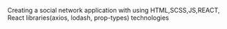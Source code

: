 Creating a social network application with using HTML,SCSS,JS,REACT, React libraries(axios, lodash, prop-types) technologies

